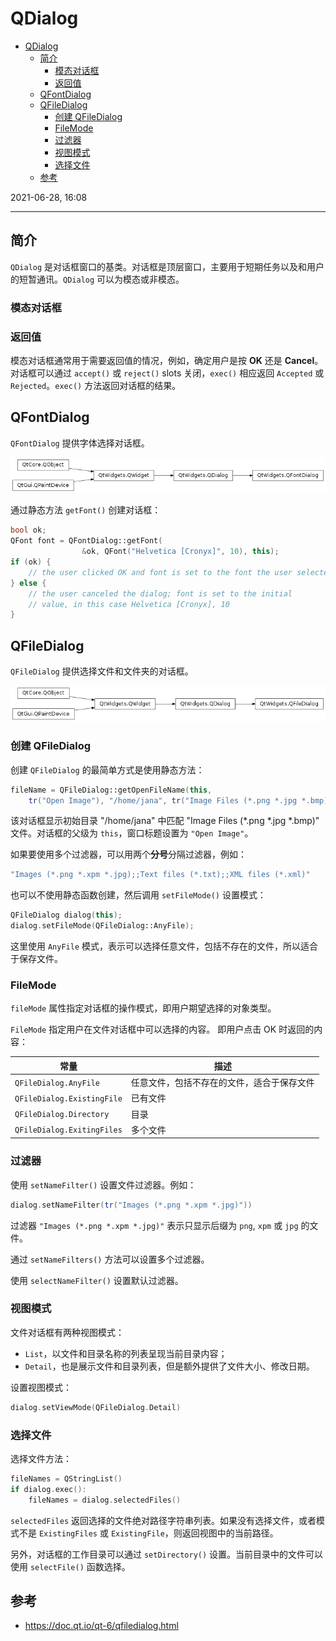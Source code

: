 # QDialog

- [QDialog](#qdialog)
  - [简介](#简介)
    - [模态对话框](#模态对话框)
    - [返回值](#返回值)
  - [QFontDialog](#qfontdialog)
  - [QFileDialog](#qfiledialog)
    - [创建 QFileDialog](#创建-qfiledialog)
    - [FileMode](#filemode)
    - [过滤器](#过滤器)
    - [视图模式](#视图模式)
    - [选择文件](#选择文件)
  - [参考](#参考)

2021-06-28, 16:08
****

## 简介

`QDialog` 是对话框窗口的基类。对话框是顶层窗口，主要用于短期任务以及和用户的短暂通讯。`QDialog` 可以为模态或非模态。

### 模态对话框

### 返回值

模态对话框通常用于需要返回值的情况，例如，确定用户是按 **OK** 还是 **Cancel**。对话框可以通过 `accept()` 或 `reject()` slots 关闭，`exec()` 相应返回 `Accepted` 或 `Rejected`。`exec()` 方法返回对话框的结果。

## QFontDialog

`QFontDialog` 提供字体选择对话框。

![](images/2021-03-28-10-32-11.png)

通过静态方法 `getFont()` 创建对话框：

```cpp
bool ok;
QFont font = QFontDialog::getFont(
                &ok, QFont("Helvetica [Cronyx]", 10), this);
if (ok) {
    // the user clicked OK and font is set to the font the user selected
} else {
    // the user canceled the dialog; font is set to the initial
    // value, in this case Helvetica [Cronyx], 10
}
```

## QFileDialog

`QFileDialog` 提供选择文件和文件夹的对话框。

![](images/2021-03-28-12-32-09.png)

### 创建 QFileDialog

创建 `QFileDialog` 的最简单方式是使用静态方法：

```cpp
fileName = QFileDialog::getOpenFileName(this,
    tr("Open Image"), "/home/jana", tr("Image Files (*.png *.jpg *.bmp)"));
```

该对话框显示初始目录 "/home/jana" 中匹配 "Image Files (*.png *.jpg *.bmp)" 文件。对话框的父级为 `this`，窗口标题设置为 `"Open Image"`。

如果要使用多个过滤器，可以用两个**分号**分隔过滤器，例如：

```cpp
"Images (*.png *.xpm *.jpg);;Text files (*.txt);;XML files (*.xml)"
```

也可以不使用静态函数创建，然后调用 `setFileMode()` 设置模式：

```cpp
QFileDialog dialog(this);
dialog.setFileMode(QFileDialog::AnyFile);
```

这里使用 `AnyFile` 模式，表示可以选择任意文件，包括不存在的文件，所以适合于保存文件。

### FileMode

`fileMode` 属性指定对话框的操作模式，即用户期望选择的对象类型。

`FileMode` 指定用户在文件对话框中可以选择的内容。 即用户点击 OK 时返回的内容：

|常量|描述|
|---|---|
|`QFileDialog.AnyFile`|任意文件，包括不存在的文件，适合于保存文件|
|`QFileDialog.ExistingFile`|已有文件|
|`QFileDialog.Directory`|目录|
|`QFileDialog.ExitingFiles`|多个文件|

### 过滤器

使用 `setNameFilter()` 设置文件过滤器。例如：

```cpp
dialog.setNameFilter(tr("Images (*.png *.xpm *.jpg)"))
```

过滤器 `"Images (*.png *.xpm *.jpg)"` 表示只显示后缀为 `png`, `xpm` 或 `jpg` 的文件。

通过 `setNameFilters()` 方法可以设置多个过滤器。

使用 `selectNameFilter()` 设置默认过滤器。

### 视图模式

文件对话框有两种视图模式：

- `List`，以文件和目录名称的列表呈现当前目录内容；
- `Detail`，也是展示文件和目录列表，但是额外提供了文件大小、修改日期。

设置视图模式：

```cpp
dialog.setViewMode(QFileDialog.Detail)
```

### 选择文件

选择文件方法：

```cpp
fileNames = QStringList()
if dialog.exec():
    fileNames = dialog.selectedFiles()
```

`selectedFiles` 返回选择的文件绝对路径字符串列表。如果没有选择文件，或者模式不是 `ExistingFiles` 或 `ExistingFile`，则返回视图中的当前路径。

另外，对话框的工作目录可以通过 `setDirectory()` 设置。当前目录中的文件可以使用 `selectFile()` 函数选择。

## 参考

- https://doc.qt.io/qt-6/qfiledialog.html
